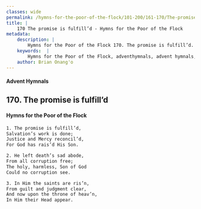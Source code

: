 ```yaml
---
classes: wide
permalink: /hymns-for-the-poor-of-the-flock/101-200/161-170/The-promise-is-fulfill’d/
title: |
    170 The promise is fulfill’d - Hymns for the Poor of the Flock
metadata:
    description: |
        Hymns for the Poor of the Flock 170. The promise is fulfill’d. The promise is fulfill’d, Salvation’s work is done; Justice and Mercy reconcil’d, For God has rais’d His Son. 
    keywords:  |
        Hymns for the Poor of the Flock, adventhymnals, advent hymnals, The promise is fulfill’d, The promise is fulfill’d,, 
    author: Brian Onang'o
---
```


#### Advent Hymnals
## 170. The promise is fulfill’d
####  Hymns for the Poor of the Flock

```txt
1. The promise is fulfill’d,
Salvation’s work is done;
Justice and Mercy reconcil’d,
For God has rais’d His Son.

2. He left death’s sad abode,
From all corruption free;
The holy, harmless, Son of God 
Could no corruption see.

3. In Him the saints are ris’n,
From guilt and judgment clear,
And now upon the throne of heav’n,
In Him their Head appear.
```